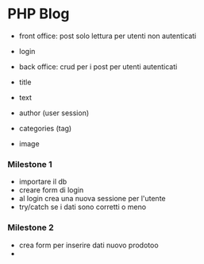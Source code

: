 PHP Blog
===

- front office: post solo lettura per utenti non autenticati
- login
- back office: crud per i post per utenti autenticati

- title
- text
- author (user session)
- categories (tag)
- image


### Milestone 1
- importare il db
- creare form di login
- al login crea una nuova sessione per l'utente
- try/catch se i dati sono corretti o meno



### Milestone 2
- crea form per inserire dati nuovo prodotoo
- 

